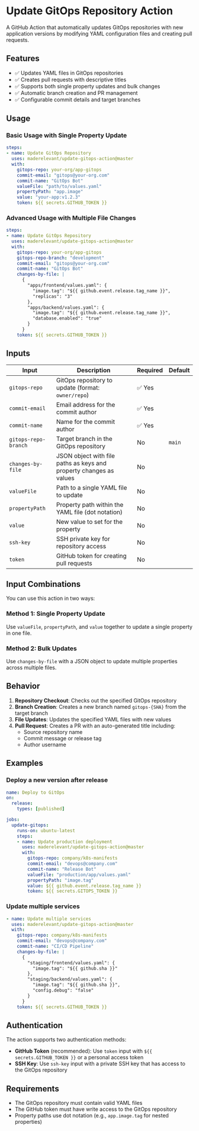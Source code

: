 # Update GitOps Repository Action

A GitHub Action that automatically updates GitOps repositories with new application versions by modifying YAML configuration files and creating pull requests.

## Features

- ✅ Updates YAML files in GitOps repositories
- ✅ Creates pull requests with descriptive titles
- ✅ Supports both single property updates and bulk changes
- ✅ Automatic branch creation and PR management
- ✅ Configurable commit details and target branches

## Usage

### Basic Usage with Single Property Update

```yaml
steps:
- name: Update GitOps Repository
  uses: maderelevant/update-gitops-action@master
  with:
    gitops-repo: your-org/app-gitops
    commit-email: "gitops@your-org.com"
    commit-name: "GitOps Bot"
    valueFile: "path/to/values.yaml"
    propertyPath: "app.image"
    value: "your-app:v1.2.3"
    token: ${{ secrets.GITHUB_TOKEN }}
```

### Advanced Usage with Multiple File Changes

```yaml
steps:
- name: Update GitOps Repository
  uses: maderelevant/update-gitops-action@master
  with:
    gitops-repo: your-org/app-gitops
    gitops-repo-branch: "development"
    commit-email: "gitops@your-org.com"
    commit-name: "GitOps Bot"
    changes-by-file: |
      {
        "apps/frontend/values.yaml": {
          "image.tag": "${{ github.event.release.tag_name }}",
          "replicas": "3"
        },
        "apps/backend/values.yaml": {
          "image.tag": "${{ github.event.release.tag_name }}",
          "database.enabled": "true"
        }
      }
    token: ${{ secrets.GITHUB_TOKEN }}
```

## Inputs

| Input | Description | Required | Default |
|-------|-------------|----------|---------|
| `gitops-repo` | GitOps repository to update (format: `owner/repo`) | ✅ Yes | |
| `commit-email` | Email address for the commit author | ✅ Yes | |
| `commit-name` | Name for the commit author | ✅ Yes | |
| `gitops-repo-branch` | Target branch in the GitOps repository | No | `main` |
| `changes-by-file` | JSON object with file paths as keys and property changes as values | No | |
| `valueFile` | Path to a single YAML file to update | No | |
| `propertyPath` | Property path within the YAML file (dot notation) | No | |
| `value` | New value to set for the property | No | |
| `ssh-key` | SSH private key for repository access | No | |
| `token` | GitHub token for creating pull requests | No | |

## Input Combinations

You can use this action in two ways:

### Method 1: Single Property Update
Use `valueFile`, `propertyPath`, and `value` together to update a single property in one file.

### Method 2: Bulk Updates
Use `changes-by-file` with a JSON object to update multiple properties across multiple files.

## Behavior

1. **Repository Checkout**: Checks out the specified GitOps repository
2. **Branch Creation**: Creates a new branch named `gitops-{SHA}` from the target branch
3. **File Updates**: Updates the specified YAML files with new values
4. **Pull Request**: Creates a PR with an auto-generated title including:
   - Source repository name
   - Commit message or release tag
   - Author username

## Examples

### Deploy a new version after release

```yaml
name: Deploy to GitOps
on:
  release:
    types: [published]

jobs:
  update-gitops:
    runs-on: ubuntu-latest
    steps:
    - name: Update production deployment
      uses: maderelevant/update-gitops-action@master
      with:
        gitops-repo: company/k8s-manifests
        commit-email: "devops@company.com"
        commit-name: "Release Bot"
        valueFile: "production/app/values.yaml"
        propertyPath: "image.tag"
        value: ${{ github.event.release.tag_name }}
        token: ${{ secrets.GITOPS_TOKEN }}
```

### Update multiple services

```yaml
- name: Update multiple services
  uses: maderelevant/update-gitops-action@master
  with:
    gitops-repo: company/k8s-manifests
    commit-email: "devops@company.com"
    commit-name: "CI/CD Pipeline"
    changes-by-file: |
      {
        "staging/frontend/values.yaml": {
          "image.tag": "${{ github.sha }}"
        },
        "staging/backend/values.yaml": {
          "image.tag": "${{ github.sha }}",
          "config.debug": "false"
        }
      }
    token: ${{ secrets.GITHUB_TOKEN }}
```

## Authentication

The action supports two authentication methods:

- **GitHub Token** (recommended): Use `token` input with `${{ secrets.GITHUB_TOKEN }}` or a personal access token
- **SSH Key**: Use `ssh-key` input with a private SSH key that has access to the GitOps repository

## Requirements

- The GitOps repository must contain valid YAML files
- The GitHub token must have write access to the GitOps repository
- Property paths use dot notation (e.g., `app.image.tag` for nested properties)

